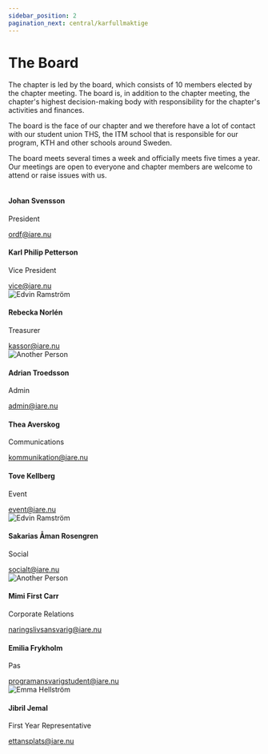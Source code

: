 ```yaml
---
sidebar_position: 2
pagination_next: central/karfullmaktige
---
```


# The Board

The chapter is led by the board, which consists of 10 members elected by the chapter meeting. The board is, in addition to the chapter meeting, the chapter's highest decision-making body with responsibility for the chapter's activities and finances.

The board is the face of our chapter and we therefore have a lot of contact with our student union THS, the ITM school that is responsible for our program, KTH and other schools around Sweden.

The board meets several times a week and officially meets five times a year. Our meetings are open to everyone and chapter members are welcome to attend or raise issues with us.


<div class="row">

  <div class="col col--3">
    <div class="card d-flex align-items-center">
      <img src={require("/static/img/Ordf.jpg").default} className="w-50" alt=""/>
      <div class="card__body">
        <h4>Johan Svensson</h4>
        <p>President</p>
        <a href="mailto:ordf@iare.nu">ordf@iare.nu</a>
      </div>
    </div>
  </div>

  <div class="col col--3">
    <div class="card d-flex align-items-center">
      <img src={require("/static/img/Vice.jpg").default} className="w-50" alt=""/>
      <div class="card__body">
        <h4>Karl Philip Petterson</h4>
        <p>Vice President</p>
        <a href="mailto:vice@iare.nu">vice@iare.nu</a>
      </div>
    </div>
  </div>

  <div class="col col--3">
    <div class="card d-flex align-items-center">
      <img src={require("/static/img/Kassor.jpg").default} className="w-50" alt="Edvin Ramström"/>
      <div class="card__body">
        <h4>Rebecka Norlén</h4>
        <p>Treasurer</p>
        <a href="mailto:kassor@iare.nu">kassor@iare.nu</a>
      </div>
    </div>
  </div>

  <div class="col col--3">
    <div class="card d-flex align-items-center">
      <img src={require("/static/img/Admin.jpg").default} className="w-50" alt="Another Person"/>
      <div class="card__body">
        <h4>Adrian Troedsson</h4>
        <p>Admin</p>
        <a href="mailto:admin@iare.nu">admin@iare.nu</a>
      </div>
    </div>
  </div>


</div>

<div class="row">

  <div class="col col--3">
    <div class="card d-flex align-items-center">
      <img src={require("/static/img/Kommunikation.jpg").default} className="w-50" alt=""/>
      <div class="card__body">
        <h4>Thea Averskog</h4>
        <p>Communications</p>
        <a href="mailto:kommunikation@iare.nu">kommunikation@iare.nu</a>
      </div>
    </div>
  </div>

  <div class="col col--3">
    <div class="card d-flex align-items-center">
      <img src={require("/static/img/Event.jpg").default} className="w-50" alt=""/>
      <div class="card__body">
        <h4>Tove Kellberg</h4>
        <p>Event</p>
        <a href="mailto:event@iare.nu">event@iare.nu</a>
      </div>
    </div>
  </div>

  <div class="col col--3">
    <div class="card d-flex align-items-center">
      <img src={require("/static/img/Socialt.jpg").default} className="w-50" alt="Edvin Ramström"/>
      <div class="card__body">
        <h4>Sakarias Åman Rosengren</h4>
        <p>Social</p>
        <a href="mailto:socialt@iare.nu">socialt@iare.nu</a>
      </div>
    </div>
  </div>

  <div class="col col--3">
    <div class="card d-flex align-items-center">
      <img src={require("/static/img/Naringslivsansv.jpg").default} className="w-50" alt="Another Person"/>
      <div class="card__body">
        <h4>Mimi First Carr</h4>
        <p>Corporate Relations</p>
        <a href="mailto:naringslivsansvari@iare.nu">naringslivsansvarig@iare.nu</a>
      </div>
    </div>
  </div>


</div>

<div class="row">

  <div class="col col--3">
    <div class="card d-flex align-items-center">
      <img src={require("/static/img/Programansv.jpg").default} className="w-50" alt=""/>
      <div class="card__body">
        <h4>Emilia Frykholm</h4>
        <p>Pas</p>
        <a href="mailto:programansvarigstudent@iare.nu">programansvarigstudent@iare.nu</a>
      </div>
    </div>
  </div>

  <div class="col col--3">
    <div class="card d-flex align-items-center">
      <img src={require("/static/img/Ettansplats.jpg").default} className="w-50" alt="Emma Hellström"/>
      <div class="card__body">
        <h4>Jibril Jemal</h4>
        <p>First Year Representative</p>
        <a href="mailto:ettansplats@iare.nu">ettansplats@iare.nu</a>
      </div>
    </div>
  </div>

</div>